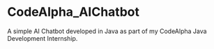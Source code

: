 # CodeAlpha_AIChatbot
A simple AI Chatbot developed in Java as part of my CodeAlpha Java Development Internship.
